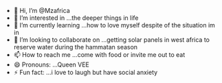 - 👋 Hi, I’m @Mzafrica
- 👀 I’m interested in ...the deeper things in life
- 🌱 I’m currently learning ...how to love myself despite of the situation im in
- 💞️ I’m looking to collaborate on ...getting solar panels in west africa to reserve water during the hammatan season
- 📫 How to reach me ...come with food or invite me out to eat
- 😄 Pronouns: ...Queen VEE
- ⚡ Fun fact: ...i love to laugh but have social anxiety

<!---
Mzafrica/Mzafrica is a ✨ special ✨ repository because its `README.md` (this file) appears on your GitHub profile.
You can click the Preview link to take a look at your changes.
--->
